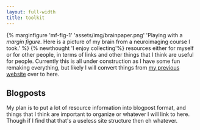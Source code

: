 ```yaml
---
layout: full-width
title: toolkit
---
```



{% marginfigure 'mf-fig-1' 'assets/img/brainpaper.png' 'Playing with a *margin figure*. Here is a picture of my brain from a neuroimaging course I took.' %}
{% newthought 'I enjoy collecting'%} resources either for myself or for other people, in terms of links and other things that I think are useful for people. Currently this is all under construction as I have some fun remaking everything, but likely I will convert things from [my previous website](https://dominicmussack.wordpress.com/links/math-programming/) over to here.


## Blogposts

My plan is to put a lot of resource information into blogpost format, and things that I think are important to organize or whatever I will link to here. Though if I find that that's a useless site structure then eh whatever.
